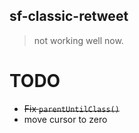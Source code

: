 sf-classic-retweet
------
> not working well now.

# TODO
* <del> Fix `parentUntilClass()`</del>
* move cursor to zero
